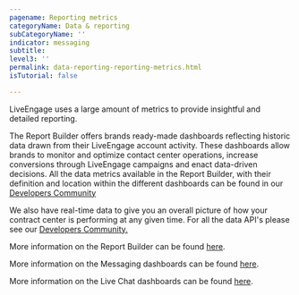 ```yaml
---
pagename: Reporting metrics
categoryName: Data & reporting
subCategoryName: ''
indicator: messaging
subtitle: 
level3: ''
permalink: data-reporting-reporting-metrics.html
isTutorial: false

---
```

LiveEngage uses a large amount of metrics to provide insightful and detailed reporting.

The Report Builder offers brands ready-made dashboards reflecting historic data drawn from their LiveEngage account activity. These dashboards allow brands to monitor and optimize contact center operations, increase conversions through LiveEngage campaigns and enact data-driven decisions. All the data metrics available in the Report Builder, with their definition and location within the different dashboards can be found in our [Developers Community](https://developers.liveperson.com/essential-resources-report-builder-data-metrics.html)

We also have real-time data to give you an overall picture of how your contract center is performing at any given time. For all the data API's please see our [Developers Community.](https://developers.liveperson.com/essential-resources-api-data-metrics.html)

More information on the Report Builder can be found [here](data-reporting-report-builder-report-builder-overview.html).

More information on the Messaging dashboards can be found [here](https://knowledge.liveperson.com/data-reporting-messaging-messaging-dashboards-messaging-performance-dashboard.html).

More information on the Live Chat dashboards can be found [here](https://knowledge.liveperson.com/data-reporting-live-chat-chat-dashboards-agent-activity-dashboard.html).
